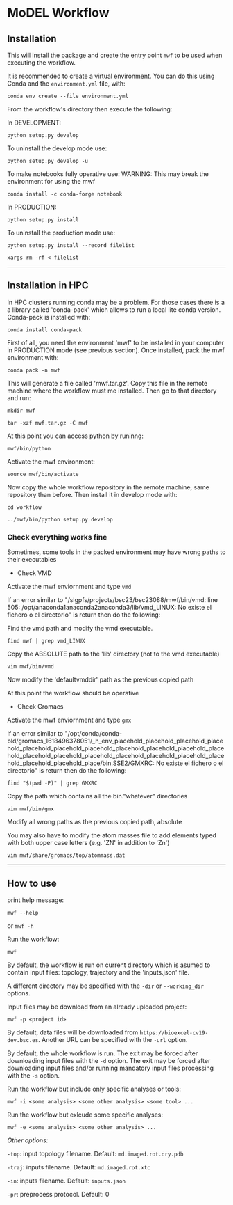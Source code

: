 # MoDEL Workflow



## Installation

This will install the package and create the entry point `mwf` to be used when executing the workflow.

It is recommended to create a virtual environment. You can do this using Conda and the `environment.yml` file, with:

`conda env create --file environment.yml`

From the workflow's directory then execute the following:

In DEVELOPMENT:

`python setup.py develop`

To uninstall the develop mode use:

`python setup.py develop -u`

To make notebooks fully operative use:
WARNING: This may break the environment for using the mwf

`conda install -c conda-forge notebook`

In PRODUCTION:

`python setup.py install`

To uninstall the production mode use:

`python setup.py install --record filelist`

`xargs rm -rf < filelist`

---

## Installation in HPC

In HPC clusters running conda may be a problem.
For those cases there is a a library called 'conda-pack' which allows to run a local lite conda version.
Conda-pack is installed with:

`conda install conda-pack`

First of all, you need the environment 'mwf' to be installed in your computer in PRODUCTION mode (see previous section).
Once installed, pack the mwf environment with:

`conda pack -n mwf`

This will generate a file called 'mwf.tar.gz'. Copy this file in the remote machine where the workflow must me installed. Then go to that directory and run:

`mkdir mwf`

`tar -xzf mwf.tar.gz -C mwf` 

At this point you can access python by runinng:

`mwf/bin/python`

Activate the mwf environment:

`source mwf/bin/activate`

Now copy the whole workflow repository in the remote machine, same repository than before.
Then install it in develop mode with:

`cd workflow`

`../mwf/bin/python setup.py develop`

### Check everything works fine

Sometimes, some tools in the packed environment may have wrong paths to their executables

- Check VMD

Activate the mwf enviornment and type `vmd`

If an error similar to "/slgpfs/projects/bsc23/bsc23088/mwf/bin/vmd: line 505: /opt/anaconda1anaconda2anaconda3/lib/vmd_LINUX: No existe el fichero o el directorio" is return then do the following:

Find the vmd path and modify the vmd executable.

`find mwf | grep vmd_LINUX`

Copy the ABSOLUTE path to the 'lib' directory (not to the vmd executable)

`vim mwf/bin/vmd`

Now modify the 'defaultvmddir' path as the previous copied path

At this point the workflow should be operative

- Check Gromacs

Activate the mwf enviornment and type `gmx`

If an error similar to "/opt/conda/conda-bld/gromacs_1618496378051/_h_env_placehold_placehold_placehold_placehold_placehold_placehold_placehold_placehold_placehold_placehold_placehold_placehold_placehold_placehold_placehold_placehold_placehold_placehold_placehold_placehold_place/bin.SSE2/GMXRC: No existe el fichero o el directorio" is return then do the following:

`find "$(pwd -P)" | grep GMXRC`

Copy the path which contains all the bin."whatever" directories

`vim mwf/bin/gmx`

Modify all wrong paths as the previous copied path, absolute

You may also have to modify the atom masses file to add elements typed with both upper case letters (e.g. 'ZN' in addition to 'Zn')

`vim mwf/share/gromacs/top/atommass.dat`

---

## How to use

print help message:

`mwf --help`

or  `mwf -h`

Run the workflow:

`mwf`

By default, the workflow is run on current directory which is asumed to contain input files: topology, trajectory and the 'inputs.json' file.

A different directory may be specified with the `-dir` or `--working_dir` options.

Input files may be download from an already uploaded project:

`mwf -p <project id>`

By default, data files will be downloaded from `https://bioexcel-cv19-dev.bsc.es`. Another URL can be specified with the `-url` option.

By default, the whole workflow is run.
The exit may be forced after downloading input files with the `-d` option.
The exit may be forced after downloading input files and/or running mandatory input files processing with the `-s` option.

Run the workflow but include only specific analyses or tools:

`mwf -i <some analysis> <some other analysis> <some tool> ...`

Run the workflow but exlcude some specific analyses:

`mwf -e <some analysis> <some other analysis> ...`

_Other options:_

`-top`: input topology filename. Default: `md.imaged.rot.dry.pdb`

`-traj`: inputs filename. Default: `md.imaged.rot.xtc`

`-in`: inputs filename. Default: `inputs.json`

`-pr`: preprocess protocol. Default: 0

